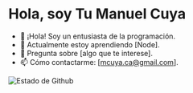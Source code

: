 # Hola, soy Tu Manuel Cuya

- 👋 ¡Hola! Soy un entusiasta de la programación.
- 🌱 Actualmente estoy aprendiendo [Node].
- 💬 Pregunta sobre [algo que te interese].
- 📫 Cómo contactarme: [mcuya.ca@gmail.com].

![Estado de Github](https://github-readme-stats.vercel.app/api?username=mcuyaca&show_icons=true&count_private=true)

<!--
**mcuyaca/mcuyaca** is a ✨ _special_ ✨ repository because its `README.md` (this file) appears on your GitHub profile.

Here are some ideas to get you started:

- 🔭 I’m currently working on ...
- 🌱 I’m currently learning ...
- 👯 I’m looking to collaborate on ...
- 🤔 I’m looking for help with ...
- 💬 Ask me about ...
- 📫 How to reach me: ...
- 😄 Pronouns: ...
- ⚡ Fun fact: ...
-->
